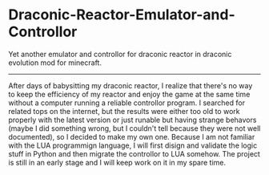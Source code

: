# Draconic-Reactor-Emulator-and-Controllor
Yet another emulator and controllor for draconic reactor in draconic evolution mod for minecraft. 

----------------------------------------------

After days of babysitting my draconic reactor, I realize that there's no way to keep the efficiency of my reactor and enjoy the game at the same time without a computer running a reliable controllor program. I searched for related tops on the internet, but the results were either too old to work properly with the latest version or just runable but having strange behavors (maybe I did something wrong, but I couldn't tell because they were not well documented), so I decided to make my own one. Because I am not familiar with the LUA programmign language, I will first disign and validate the logic stuff in Python and then migrate the controllor to LUA somehow. The project is still in an early stage and I will keep work on it in my spare time.
